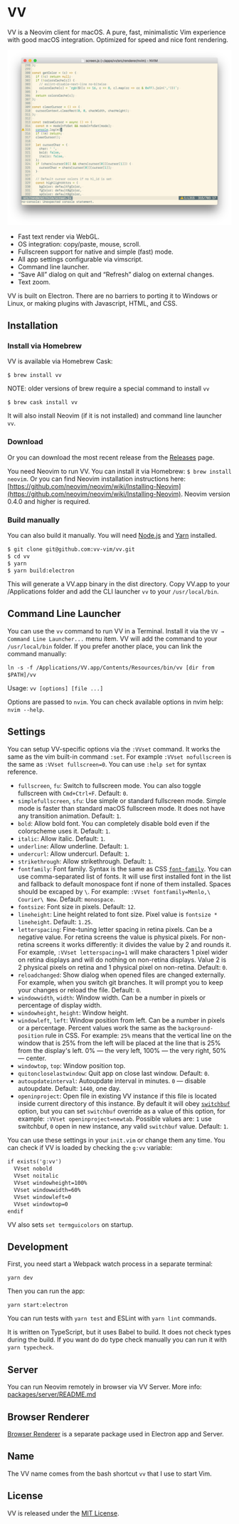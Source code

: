 # VV

VV is a Neovim client for macOS. A pure, fast, minimalistic Vim experience with good macOS integration. Optimized for speed and nice font rendering.

![VV screenshot](packages/electron/assets/screenshot.png)

- Fast text render via WebGL.
- OS integration: copy/paste, mouse, scroll.
- Fullscreen support for native and simple (fast) mode.
- All app settings configurable via vimscript.
- Command line launcher.
- “Save All” dialog on quit and “Refresh” dialog on external changes.
- Text zoom.

VV is built on Electron. There are no barriers to porting it to Windows or Linux, or making plugins with Javascript, HTML, and CSS.

## Installation

### Install via Homebrew

VV is available via Homebrew Cask:

```
$ brew install vv
```

NOTE: older versions of brew require a special command to install `vv`

```
$ brew cask install vv
```

It will also install Neovim (if it is not installed) and command line launcher `vv`.

### Download

Or you can download the most recent release from the [Releases](https://github.com/vv-vim/vv/releases/latest) page.

You need Neovim to run VV. You can install it via Homebrew: `$ brew install neovim`. Or you can find Neovim installation instructions here: [https://github.com/neovim/neovim/wiki/Installing-Neovim](https://github.com/neovim/neovim/wiki/Installing-Neovim). Neovim version 0.4.0 and higher is required.

### Build manually

You can also build it manually. You will need [Node.js](https://nodejs.org/en/download/) and [Yarn](https://yarnpkg.com/lang/en/) installed.

```
$ git clone git@github.com:vv-vim/vv.git
$ cd vv
$ yarn
$ yarn build:electron
```

This will generate a VV.app binary in the dist directory. Copy VV.app to your /Applications folder and add the CLI launcher `vv` to your `/usr/local/bin`.

## Command Line Launcher

You can use the `vv` command to run VV in a Terminal. Install it via the `VV → Command Line Launcher...` menu item. VV will add the command to your `/usr/local/bin` folder. If you prefer another place, you can link the command manually:

```
ln -s -f /Applications/VV.app/Contents/Resources/bin/vv [dir from $PATH]/vv
```

Usage: `vv [options] [file ...]`

Options are passed to `nvim`. You can check available options in nvim help: `nvim --help`.

## Settings

You can setup VV-specific options via the `:VVset` command. It works the same as the vim built-in command `:set`. For example `:VVset nofullscreen` is the same as `:VVset fullscreen=0`. You can use `:help set` for syntax reference.

- `fullscreen`, `fu`: Switch to fullscreen mode. You can also toggle fullscreen with `Cmd+Ctrl+F`. Default: `0`.
- `simplefullscreen`, `sfu`: Use simple or standard fullscreen mode. Simple mode is faster than standard macOS fullscreen mode. It does not have any transition animation. Default: `1`.
- `bold`: Allow bold font. You can completely disable bold even if the colorscheme uses it. Default: `1`.
- `italic`: Allow italic. Default: `1`.
- `underline`: Allow underline. Default: `1`.
- `undercurl`: Allow undercurl. Default: `1`.
- `strikethrough`: Allow strikethrough. Default: `1`.
- `fontfamily`: Font family. Syntax is the same as CSS [`font-family`](https://developer.mozilla.org/en-US/docs/Web/CSS/font-family). You can use comma-separated list of fonts. It will use first installed font in the list and fallback to default monospace font if none of them installed. Spaces should be excaped by `\`. For example: `:VVset fontfamily=Menlo,\ Courier\ New`. Default: `monospace`.
- `fontsize`: Font size in pixels. Default: `12`.
- `lineheight`: Line height related to font size. Pixel value is `fontsize * lineheight`. Default: `1.25`.
- `letterspacing`: Fine-tuning letter spacing in retina pixels. Can be a negative value. For retina screens the value is physical pixels. For non-retina screens it works differently: it divides the value by 2 and rounds it. For example, `:VVset letterspacing=1` will make characters 1 pixel wider on retina displays and will do nothing on non-retina displays. Value 2 is 2 physical pixels on retina and 1 physical pixel on non-retina. Default: `0`.
- `reloadchanged`: Show dialog when opened files are changed externally. For example, when you switch git branches. It will prompt you to keep your changes or reload the file. Default: `0`.
- `windowwidth`, `width`: Window width. Can be a number in pixels or percentage of display width.
- `windowheight`, `height`: Window height.
- `windowleft`, `left`: Window position from left. Can be a number in pixels or a percentage. Percent values work the same as the `background-position` rule in CSS. For example: `25%` means that the vertical line on the window that is 25% from the left will be placed at the line that is 25% from the display's left. 0% — the very left, 100% — the very right, 50% — center.
- `windowtop`, `top`: Window position top.
- `quitoncloselastwindow`: Quit app on close last window. Default: `0`.
- `autoupdateinterval`: Autoupdate interval in minutes. `0` — disable autoupdate. Default: `1440`, one day.
- `openinproject`: Open file in existing VV instance if this file is located inside current directory of this instance. By default it will obey [`switchbuf`](https://neovim.io/doc/user/options.html#'switchbuf') option, but you can set `switchbuf` override as a value of this option, for example: `:VVset openinproject=newtab`. Possible values are: `1` use switchbuf, `0` open in new instance, any valid `switchbuf` value. Default: `1`.

You can use these settings in your `init.vim` or change them any time. You can check if VV is loaded by checking the `g:vv` variable:

```
if exists('g:vv')
  VVset nobold
  VVset noitalic
  VVset windowheight=100%
  VVset windowwidth=60%
  VVset windowleft=0
  VVset windowtop=0
endif
```

VV also sets `set termguicolors` on startup.

## Development

First, you need start a Webpack watch process in a separate terminal:

```
yarn dev
```

Then you can run the app:

```
yarn start:electron
```

You can run tests with `yarn test` and ESLint with `yarn lint` commands.

It is written on TypeScript, but it uses Babel to build. It does not check types during the build. If you want do do type check manually you can run it with `yarn typecheck`.

## Server

You can run Neovim remotely in browser via VV Server. More info: [packages/server/README.md](packages/server/README.md)

## Browser Renderer

[Browser Renderer](packages/browser-renderer/README.md) is a separate package used in Electron app and Server.

## Name

The VV name comes from the bash shortcut `vv` that I use to start Vim.

## License

VV is released under the [MIT License](https://opensource.org/licenses/MIT).

